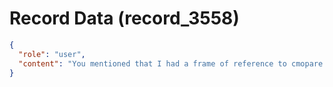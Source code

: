 # Record Data (record_3558)

```json
{
  "role": "user",
  "content": "You mentioned that I had a frame of reference to cmopare to determine right and wrong is that different from dervied dynamic? To deterine what was going on with my manager etc. \n"
}
```
